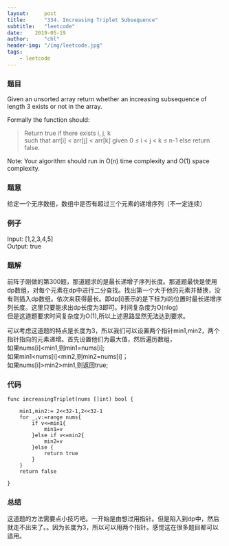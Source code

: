 ```yaml
---
layout:     post
title:      "334. Increasing Triplet Subsequence"
subtitle:   "leetcode"
date:    2019-05-19
author:     "chl"
header-img: "/img/leetcode.jpg"
tags:
    - leetcode
--- 
```


### 题目
Given an unsorted array return whether an increasing subsequence of length 3 exists or not in the array.

Formally the function should:

> Return true if there exists i, j, k   
> such that arr[i] < arr[j] < arr[k] given 0 ≤ i < j < k ≤ n-1 else return false.  
  
  Note: Your algorithm should run in O(n) time complexity and O(1) space complexity.
  
### 题意
给定一个无序数组，数组中是否有超过三个元素的递增序列（不一定连续）

### 例子
Input: [1,2,3,4,5]  
Output: true

### 题解
前阵子刚做的第300题，那道题求的是最长递增子序列长度。那道题最快是使用dp数组，对每个元素在dp中进行二分查找。找出第一个大于他的元素并替换，没有则插入dp数组。依次来获得最长。即dp[i]表示的是下标为i的位置时最长递增序列长度。这里只要能求出dp长度为3即可。时间复杂度为O(nlog)  
但是这道题要求时间复杂度为O(1),所以上述思路显然无法达到要求。    

可以考虑这道题的特点是长度为3，所以我们可以设置两个指针min1,min2，两个指针指向的元素递增。首先设置他们为最大值，然后遍历数组，  
如果nums[i]<min1,则min1=nums[i];  
如果min1<nums[i]<min2,则min2=nums[i]；  
如果nums[i]>min2>min1,则返回true;

### 代码

```
func increasingTriplet(nums []int) bool {
    
    min1,min2:= 2<<32-1,2<<32-1
    for _,v:=range nums{
        if v<=min1{
            min1=v
        }else if v<=min2{
            min2=v
        }else {
            return true
        }
    }
    return false
    
}
```
### 总结
这道题的方法需要点小技巧吧。一开始是由想过用指针。但是陷入到dp中，然后就走不出来了。。因为长度为3，所以可以用两个指针。感觉这在很多题目都可以适用。
